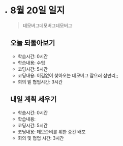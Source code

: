 - # 8월 20일 일지

  > 데모버그데모버그데모버그

  

  ## 오늘 되돌아보기

  - 학습시간: 0시간

  * 학습내용:  수업
  * 코딩시간: 5시간
  * 코딩내용: 어김없이 찾아오는 데모버그 잡으러 삼만리;;
  * 희의 밑 협업시간: 3시간
  
  
  
  
  
  ## 내일 계획 세우기
  
  - 학습시간: 0시간
  - 학습내용: 
  - 코딩시간: 5시간
  - 코딩내용: 데모준비를 위한 중간 배포
  - 회의 및 협업 시간: 3시간

